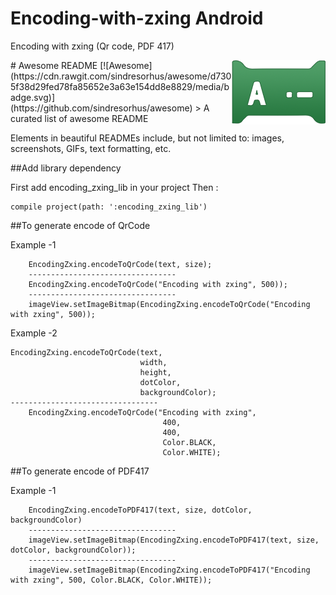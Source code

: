 # Encoding-with-zxing Android
Encoding with zxing (Qr code, PDF 417)

<img src="icon.png" align="right" />
# Awesome README [![Awesome](https://cdn.rawgit.com/sindresorhus/awesome/d7305f38d29fed78fa85652e3a63e154dd8e8829/media/badge.svg)](https://github.com/sindresorhus/awesome)
> A curated list of awesome README

Elements in beautiful READMEs include, but not limited to: images, screenshots, GIFs, text formatting, etc.

##Add library dependency

First add encoding_zxing_lib in your project
Then :

    compile project(path: ':encoding_zxing_lib')
    
##To generate encode of QrCode

Example -1

        EncodingZxing.encodeToQrCode(text, size);
        ---------------------------------
        EncodingZxing.encodeToQrCode("Encoding with zxing", 500));
        ---------------------------------
        imageView.setImageBitmap(EncodingZxing.encodeToQrCode("Encoding with zxing", 500));
        
Example -2

    EncodingZxing.encodeToQrCode(text,
                                 width,
                                 height,
                                 dotColor,
                                 backgroundColor);
    ---------------------------------
        EncodingZxing.encodeToQrCode("Encoding with zxing",
                                      400,
                                      400,
                                      Color.BLACK,
                                      Color.WHITE);

##To generate encode of PDF417

Example -1

        EncodingZxing.encodeToPDF417(text, size, dotColor, backgroundColor)
        ---------------------------------
        imageView.setImageBitmap(EncodingZxing.encodeToPDF417(text, size, dotColor, backgroundColor));
        ---------------------------------
        imageView.setImageBitmap(EncodingZxing.encodeToPDF417("Encoding with zxing", 500, Color.BLACK, Color.WHITE));
